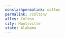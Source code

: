 ```yaml
---
﻿nonslashpermalink: colton
permalink: /colton/
alley: Colton
city: Huntsville
state: Alabama
---
```

